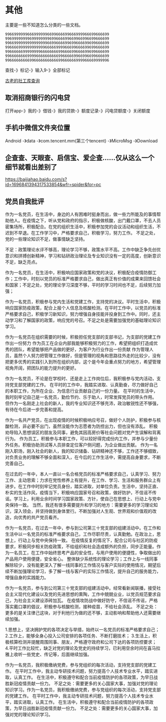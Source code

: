 # 其他

主要是一些不知道怎么分类的一些文档。


```
99669999996669999996699666699666999966699666699
99699999999699999999699666699669966996699666699
99669999999999999996699666699699666699699666699
99666699999999999966666999966699666699699666699
99666666999999996666666699666699666699699666699
99666666669999666666666699666669966996699666699
99666666666996666666666699666666999966669999996
```
查找-》标记-》输入9-》全部标记



[古老的社工库查询](http://site3.sjk.space/)



## 取消招商银行的闪电贷
打开app-》我的-》借钱-》我的贷款-》额度记录-》闪电贷额度-》关闭额度

## 手机中微信文件夹位置
Android -》data -》com.tencent.mm(第三个tencent) -》MicroMsg -》Download

## 企查查、天眼查、启信宝、爱企查……仅从这么一个细节就看出差别了
https://baijiahao.baidu.com/s?id=1696841394317533854&wfr=spider&for=pc

## 党员自我批评

作为一名党员，在生活中，身边的人有困难时挺身而出，做一些力所能及的事情帮助他人。在疫情之下，听从党和政府的指示，积极做核酸，出门戴口罩，不去人员密集场所，积极配合。在党的组织生活中，积极参加党的会议活动和组织生活，不迟到不早退。在工作学习中，严格要求自己，积极学习，努力工作。
不足之处，党的一些理论知识不足，做事情缺乏坚持。


不足：政策理论水评不够高，理论学习不够，政策水平不高。工作中缺乏争先创优意识和拼搏创新精神，学习和钻研政治理论及专业知识没有一定的高度，创新意识不足，缺乏亮点。


作为一名党员，在生活中，积极响应国家政策和党的决议，积极配合疫情防御工作；工作中，时刻以党员的标准严格要求自己，做出真正有价值的成果来回馈社会和国家；不足之处，党的理论学习深度不够，平时的学习时间也不足，后续努力加强；

作为一名党员，积极参与党内生活和党建工作，支持党的决议。平时生活中，积极响应国家防疫政策，配合上报个人信息及核酸检测。在平时工作中，以党员的标准严格要求自己，积极学习新知识，努力增强自身技能并投身到工作中。同时，还主动学习和了解国家的政策，响应党的号召。不足之处是需要加强党的基础理论知识学习。

作为一名党员在组织需要的时候，积极担任党支部的支部书记，为支部的党建工作作出一份努力
作为员工在企业内部我能够积极努力的工作，希望把组织打造成优秀的团队，希望能够把产品做的更好，为客户为行业作出一份贡献
作为管理人员，虽然个人努力把管理工作做好，但是管理的视角和思路往外走的比较少，没有把更多优秀的实践引入到所在组织内部，这个是今年会重点努力的地方，希望管理视角开阔，把团队的能力提升的更好。

作为一名党员，不论是在学校时、还是走上工作岗位后，我积极参与党内活动，支持党支部党建的工作。
在平时的工作中，我踏实进取、认真勤奋，尽力做好自己的本职工作，为所在企业、为信息行业贡献自己的一份力量。
在平时的生活中，我时刻牢记自己是一名党员，勤俭节约、乐于助人，时常发挥党员的带头作用。
但作为一名刚走上社会的新人，我的专业知识还不够充沛，政治敏锐性还不够强，有待在今后进一步完善和提高。

作为一名共产党员，在出现疫情的时候积极响应号召，做好个人防护，积极参与核酸检测，非必要不出门，虽然没能作为志愿者为防控出力，但也没有添乱。
积极劝导陷入思想误区的朋友及同事，避免其因高房价等社会问题对党产生误解和背离行为。
作为员工，积极参与本职工作，可以较好得完成份内工作，并参与少量份外任务。积极协助测试等人员排查定位客户侧问题，为企业做出贡献。
作为一名刚入职场，刚入社会的新人，我的知识储备、钻研精神还不够，工作还不够细致，对负责业务的理解不够全面和深入，在今后的工作生活中，需提高自身要求，不断完善自己。

在过去的一年中，本人一直以一名合格党员的标准严格要求自己，认真学习、努力工作、主动思索；力求在党性修养上有提升，在工作、学习、生活和服务群众上有进步。在工作中时刻牢记党员身份，踏实进取，对单位负责。生活中，坚持正直、朴实的生活作风，疫情当下，积极响应国家号召和政策，做好防护，不信谣不传谣。学习上，利用业余时间学习国家政策、方针，使自己在思想上、行动上与党中央保持一致。
当然，我还有很多需要提升和学习的地方：需要更多的学习理论知识，深入领会，并坚持做到身体里行。不断加强对人生观、世界观和价值观的改造，向优秀的共产党员看齐。

作为一名党员，在过去一年中，参与到公司第三十党支部的组建活动中。在工作和生活中以一名党员的标准严格要求自己，工作尽职尽责，认真勤勉。在政治上，思想上，行动上与党中央保持一致。
在疫情反复的情况下，配合公司与社区的防疫要求，积极同步相关防疫政策，不给组织和社会造成额外的负担，同步正能量。作为一名员工，在工作中始终思考产品的安全性，与用户使用的便捷性，争取做出的产品用户使用便捷，安全省心。
整体缺少系统性的理论学习；工作上与一线同事解除较少，没有能更深入了解一线同事的工作情况与客户实际的使用情况，期望后续不断加强理论学习，多了解一线与客户的实际工作情况，提升自己的服务能力，增强自身的实践能力。

作为一名党员，参与到公司第三十党支部的组建活动中。经常看新闻联播，接受社会主义现代化建设以及党的先进思想的熏陶，工作中兢兢业业，以党员规范要求自己，为社会主义建设添砖加瓦。
在疫情攻防战中做好防守，不信谣不传谣，严格落实戴口罩的倡议，积极参与核酸检测，接种疫苗，不给社会添乱。
不足之处：更多的是关注律己这块，对于利他行为做的还不够，主动影响和帮助他人还需要继续加强。

1.思想上，坚决拥护党的各项决定与举措，始终以一名党员的标准严格要求自己；
2.工作上，能够全身心投入公司安排的各项任务、不断打磨技术；
3.生活上，积极核算检测并提醒周围同事、朋友，严格遵守政府和公司下达的各项防控要求；
4.平时工作比较忙，缺乏对党的理论及党史的持续学习，已利用空余时间在喜马拉雅上收听一些党史、传记等，后面继续加强。


作为一名党员，我积极缴纳党费，参与党组织的每次活动，支持党支部的党建工作。
在平时工作中，我主动专研技术问题，努力提高个人技术专业水平，踏实进取，认真工作。
在生活中，积极遵守和配合当前疫情防护的各项政策，为早日战胜新冠疫情贡献一份力。
不足之处：需要更多的关心国家大事，加强对党的理论知识学习。作为一名党员，我积极缴纳党费，参与党组织的每次活动，支持党支部的党建工作。
在平时工作中，我主动专研技术问题，努力提高个人技术专业水平，踏实进取，认真工作。
在生活中，积极遵守和配合当前疫情防护的各项政策，为早日战胜新冠疫情贡献一份力。
不足之处：需要更多的关心国家大事，加强对党的理论知识学习。